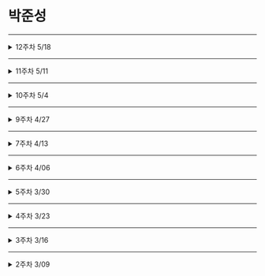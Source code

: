 # 박준성
***
<details>
<summary>12주차 5/18</summary>
<div markdown='1'>

## 12주차 5/18
### 합성
* 여러 개의 컴포넌트를 합쳐서 새로운 컴포넌트를 만드는 것
### 합성의 종류
1. Containment 포함
  * 특정 컴포넌트가 하위 컴포넌트를 포함하는 형태의 합성 방법
  * 주로 범용적인 박스 역할을 하는 Sidebar 혹은 Dialog 와 같은 컴포넌트에서 사용
  * 리액트에서는 props.childrean 을 통해 하위 컴포넌트를 하나로 모아서 제공
* React.createElement
```javascript
// jsx 를 이용한 방법
const jsxElement = <h1 className='jax'> JSX element </h1>

// react 를 사용한 방법
const reactElement = React.createElement(
  'h1', // tag
  {className: 'obj'}, // props
  'OBJ Element' // child element
)
```
2. Specialization 특수화, 전문화
* 범용적인 개념을 구별이 되게 구체화하는 것 -> 특수화

3. Containment 와 Specialization 을 같이 사용
  * Containment 를 위해 props.children 사용 및 Specialization 을 위해 props 직접 정의
  * 
```javascript

```

### 상속
### 자식 클래스는 부모 클래스가 가진 변수나 함수 등의 속성을 모두 가짐
</div>
</details>

***
<details>
<summary>11주차 5/11</summary>
<div markdown='1'>

## 11주차 5/11
### 시험 피드백 및 실습
</div>
</details>

***
<details>
<summary>10주차 5/4</summary>
<div markdown='1'>

## 10주차 5/4
### 리스트와 키
### 1. 리스트와 키란 무엇인가?
* 리스트는 자바스크립트의 변수나 객체를 하나의 변수로 묶어 놓은 배열과 같은 것
* 키는 각 객체나 아이템을 구분할 수 있는 고유한 값을 의미
* 리액트에서는 배열과 키를 사용하는 반복되는 다수의 엘리먼트를 쉽게 렌더링할 수 있음

### 2. 여러 개의 컴포넌트 렌더링하기
* 같은 컴포넌트를 화면에 반복적으로 나타내야 할 경우 배열에 들어있는 엘리먼트를 map()함수를 이용하여 렌더링
```javascript
const doubled = numbers.map((number) => number * 2);
```

### 리액트에서 map()함수를 사용한 예제
```javascript
    const numbers = [1, 2, 3, 4, 5];
    const listItems = numbers.map((number) =>   
        <li>{number}</li>);
```
### numbers의 요소에 태그를 결합해서 리턴
```javascript
    ReactDom.render(
        <ul>
            <li>{1}</li>
            <li>{2}</li>
            <li>{3}</li>
            <li>{4}</li>
            <li>{5}</li>
        </ul>,
        document.getElementById('root')
    );
```

### 기본적인 리스트 컴포넌트는 props로 받은 숫자를 numbers로 받아 리스트로 렌더링
```javascript
    function NumberList(props) {
        const { numbers } = props;

        const listItems = numbers.map((number) =>
            <li>{number}</li>
        );

        return (
            <ul>{listItems}</ul>
        );
    }
    const numbers = [1, 2, 3, 4, 5];
    ReactDom.render(
        <NumberList numbers={numbers} />,
        document.getElementById('root')
    );
// 출석부 출력하기
     import React from "react";
  // 리액트에서 키값은 어떤 아이템이 변경, 추가 또는 제거되었는지 구분하기 위해 사용  
  // 리액트의 배열은 C언어의 배열과는 다르게 한가지 값이 아니라 여러 속성을 넣을수 있다
const students = [ {
id: 1, name: "Inje", }, {
id: 2, name: "Steve", }, {
id: 3, name: "Bill", }, {
id: 4, name: "Bill", }, ];

function AttendanceBook(props) { return (

{students.map((student, index) => { return
{student.name}
; })}
); }
export default AttendanceBook; 
```


요약

* 리스트 : 같은 아이템을 순서대로 모아놓은 것
* 키 : 각 객체나 아이템을 구분할 수 있는 고유한 값
* 여러 개의 컴포넌트 렌더링
* 자바스크립트 배열의 map()함수를 사용
* 배열에 들어있는 각 변수에 어떤 처리를 한 뒤 결과(엘리먼트)를 배열로 만들어서 리턴함
* map()함수 안에 있는 엘리먼트는 꼭 키가 필요함
다양한 키값의 사용법

### 폼
### 1.폼이란 무엇인가?
폼은 일반적으로 사용자로부터 입력을 받기위한 양식에서 많이 사용
```javascript
    <form>
        <label>
            이름:
            <input type="text" name="name"/>       
        </label>
        <button type="submit">제출<button>
    </form>
```
### 제어 컴포넌트
제어 컴포넌트는 사용자가 입력한 값에 접근하고 제어할 수 있도록 해주는 컴포넌트
### 제어 컴포넌트 예시
```javascript
    function Nameform(props) {
        const [value, setValue] = useState("");

        const handleChange = (event) => {
            setValue(event.target.value);
        }

        const handleSubmit = (event) => {
            alert('입력한 이름: ' + value);
            event.preventDefault();
        }

        return (
            <form onSubmit={handleSubmit}>
                <label>
                    이름:
                    <input type="text" value={value} onChange={handleChange} />
                </label>
                <button type="submit">제출</button>
            </form>
        )
    }
```
textarea 태그
HTML에서는 <textarea>의 children으로 텍스트가 들어가는 형태입니다.
    <textarea>
        안녕하세요, 여기에 이렇게 텍스트가 들어가게 됩니다.
    </textarea>
리액트에서는 state를 통해 태그의 value라는 attribute를 변경하여 텍스트를 표시합니다.
```javascript
    function RequestForm(props) {
        const [value, setValue] = useState('요청사항을 입력하세요.');
    }
```
요약
* 제어 컴포넌트
* 사용자가 입력한 값에 접근하고 제어할 수 있게 해주는 컴포넌트
* 값의 리액트의 통제를 받는 입력 폼 엘리먼트
```javascript
<input type="text"> 태그 : 한 줄로 텍스트를 입력받기 위한 HTML 태그
리액트에서는 value라는 attribute로 입력된 값을 관리
<textarea> 태그 : 여러 줄에 걸쳐서 텍스트를 입력받기 위한 HTML태그 - 리액트에서는 value라는 attribute로 입력된 값을 관리
태그 드롭다운 목록을 보여주기 위한 HTML 태그 여러 가지 옵션 중에서 하나 또는 여러 개를 선택할 수 있는 기능을 제공 리액트에서는 value라는 attribute로 선택된 옵션의 값을 관리 태그
디바이스의 저장 장치로부터 사용자가 하나 또는 여러 개의 파일을 선택할 수 있게 해주는 HTML 태그
서버로 파일을 업로드하거나 자바스크립트의 File API를 사용해서 파일을 다룰 때 사용
```
</div>
</details>

***
<details>
<summary>9주차 4/27</summary>
<div markdown='1'>

## 9주차 4/27
### Event
* DOM 에서 클릭 이벤트 처리
```javascript
<button onclick="activate()">
  Activate
</button>
```

* React 에서 클릭 이벤트 처리
```javascript
<button onClick={activate()}>
  Activate
</button>
```
* 이벤트 핸들러로 클릭 이벤트 처리
  * 클래스 컴포넌트에서의 이벤트 처리 예제
```javascript
class Toggle extends React.Component {
  constructor(props) {
    super(props);

    this.state = { isToggleOn: true};

    // callback 에서 this 를 사용하기 위해서 바인딩 필수적
    this.handleClick = this.handleClick.bind(this);
  }

  handleClick() {
    this.setState(prevState => ({
      isToggleOn: !prevState.isToggleOn
    }))
  }

  render() {
    return (
      <button onClick={this.handleClick}>
        {this.state.isToggleOn ? '켜짐': '꺼짐'}
      </button>
    );
  }
}
```

  * 함수형 컴포넌트에서의 이벤트 처리 예제
```javascript
function Toggle(props) {
  const [isToggleOn, setIsToggleOn] = useState(true);

  // 1. 함수 안에 함수로 정의
  function handleClick() {
    setIsToggleOn((isToggleOn) => !isToggleOn);
  }

  // 2. arrow function 을 사용하여 정의
  const handleClick = () => {
    setIsToggleOn((isToggleOn) => !isToggleOn);
  }

  return (
    <button onClick={handleClick}>
      {isToggleOn ? '켜짐' : '꺼짐'}
    </button>
  )
}
```

### Arguments 전달
* 함수를 정의할 때는 Parameter 혹은 매개변수, 사용할 때는 Argument 혹은 인자라고 부름

* 이벤트 핸들러에 매개변수를 전달하는 경우도 있음
```javascript
// 화살표 함수를 통한 인자 전달
<button onClick={(event) => this.deleteItem(id, event)}>delete</button>
// bind 를 통한 인자 전달
<button onClick={this.deleteItem.bind(this, id)}>delete</button>

// event 라는 매개변수는 리엑트의 이벤트 객체를 의미
// 첫번째 코드는 명시적으로 event 를 매개변수로 넣어주었고 (함수형 컴포넌트),
// 두 번째 코드는 id 이후 두번째 매개변수로 event 자동 전달됨 (클래스형 컴포넌트)
```

### 조건부 렌더링
```javascript
function Greeting(props) {
  const isLoggedIn = props.isLoggedIn;
  if (isLoggedIn) {
    return <UserGreeting />;
  }
  return <GuestGreeting />;
}
```

### 엘리먼트 변수
* 렌더링해야 될 컴포넌트를 변수처럼 사용하는 방법
```javascript
let button;
if (isLoggedIn) {
  // LogoutButton 이나 LoginButton 을 state 에 따라 변수에 컴포넌트 객체를 저장하여 사용
  button = <LogoutButton onClick={handleLogoutClick} />
} else {
  button = <LoginButton onClick={handleLoginClick} />
}

return (
  <div>
    <Greeting isLoggedIn={isLoggedIn} />
    {button}
  </div>
)
```

### 인라인 inline 
1. 조건
* if 문을 직접 사용하지 않고, 동일한 효과를 내기 위해 && 논리 연산자를 사용
* && : 모든 조건이 참일 때 = true 반환 (즉 첫번째 조건이 거짓이면 두번째 조건은 판단 X)
```javascript
{unreadMessages.length > 0 &&
  <h2>
    현재 {unreadMessages.length} 개의 읽지 않은 메시지가 있습니다
  </h2>
}
```

2. if - else
* 삼항 연산자 사용
```javascript
function UserStatus(props) {
  return (
    <div>
      <div>
        이 사용자는 현재 <b>{props.isLoggedIn ? '로그인' : '로그인하지 않은'}</b> 상태입니다
      </div>

      <div>
        <Greeting isLoggedIn={isLoggedIn} />
        {isLoggedIn
          ? <LogoutButton onClick={handleLogoutClick} />
          : <LoginButton onClick={handleLoginClick} />
        }
      </div>
    </div>
  )
}
```

3. 컴포넌트 렌더링 막기
```javascript
function WarningBanner(props) {
  if (!props.warning) {
    return null;
  }
  return (
    <div>
      경고
    </div>
  )
}
```

</div>
</details>

***
<details>
<summary>7주차 4/13</summary>
<div markdown='1'>

## 7주차 4/13
### Hook
* 함수형 컴포넌트에서 state 나 생명주기함수의 기능을 사용하게 해주기 위해 추가된 기능

1. **useState** : const [변수명, set함수명] = useState(초깃값);
* 함수형 컴포넌트에서 state 를 변경하기 위한 함수
* 함수를 호출할 때 변수에 초깃값 설정
```javascript
// const [변수명, set함수명] = useState(초깃값);
// Ex ) 
const [count, setCount] = useState(0);
return (
  <div>
    <p>{setCount(count + 1)}</p>
  </div>
)
```
2. **useEffect** : useEffect(이펙트 함수, 의존성 배열);
* side effect(부가적인 작용) 를 수행하기 위한 함수
* 클래스 컴포넌트의 생명주기 함수와 같은 기능을 하나로 통합하여 제공하는 함수
* 렌더링된 이후, 재랜더링된 이후에 실행
* 의존성 배열의 값이 변화할 때 이펙트 함수가 사용됨
* 마운트와 언마운트 될 때만 한 번씩 실행하게 하고 싶으면 빈 배열을 넣어주면 됨 
```javascript
// useEffect(이펙트 함수, 의존성 배열);
// Ex) 아래 예시는 의존성 배열이 없음
UseEffect(() => {
  document.title = `총 ${count}번 클릭`
}); // 의존성 배열 없이 사용 시 랜더링 이후 해당 이펙트 함수가 실행됨
```
* useEffect() 에서 반환하는 함수는 컴포넌트가 마운트될 때나 해제될 때 호출
![useEffect](./public/image/7weeks/useEffect.png)

3. **useMemo** : useMemo(메모 함수, 의존성 배열)
* Memoized value 를 반환하는 훅
* 이전 계산값을 갖고 있어 반복 작업에 좋음
* 랜더링이 일어나는 동안 실행
* 의존성 배열을 넣지 않으면 랜더링할 때마다 함수 실행
=> 반복작업을 줄이고자하는 함수 기능을 사용 X
![useMemo](./public/image/7weeks/useMemo.png)

4. **useCallback** : useCallback(콜백 함수, 의존성 배열)
* useMemo 와 의존성 배열을 파라미터로 받는 것은 일치하지만 값이 아닌 함수를 반환 ( 파라미터로 받은 함수를 콜백이라고 부름 )
* useMemo 와 마찬가지로 의존성 배열이 변경될 시 콜백함수 반환

5. **useRef** : const 변수명 = useRef(초깃값);
* 레퍼런스란 특정 컴포넌트에 접근할 수 있는 객체를 의미
* .current 라는 속성이 있는데 현재 참조하고 있는 엘리먼트 의미
```javascript
const refContainer = useRef(초깃값);
// 이 변수는 컴포넌트의 생명주기 전체에 걸쳐서 유지 ( 마운트 해제 전까지 )
```
### 훅의 규칙
* 최상위 레벨에서만 호출해야함 ( 컴포넌트 최상위 )
  * 반복문이나 조건문 중첩된 함수들 안에서 훅 호출 X
  * 컴포넌트가 랜더링 될 때마다 같은 순서로 호출되어야함
* 함수형 컴포넌트에서만 훅 호출
    * 일반 자바스크립트에서 훅 호출 X
    * 클래스 컴포넌트에서 훅 호출 X
</div>
</details>

***
<details>
<summary>6주차 4/06</summary>
<div markdown='1'>

## 6주차 4/06
### state 와 생명주기
State
* 컴포넌트의 상태 = 컴포넌트의 변경가능한 데이터를 의미
* State 가 변하면 다시 렌더링이 되기 때문에 렌더링과 관련된 값만 state 에 포함시켜야함 ( Ex :함수형 컴포넌트 => useState )

생명주기 ( class 형 컴포넌트가 해당 )
* 컴포넌트의 생성 시점, 사용 시점, 종료 시점을 말함
* constructor 가 실행되면서 컴포넌트 생성
=> class 형 컴포넌트만 생명주기를 가짐

### 오늘 한 실습
1. Comment 컴포넌트 작성
2. CommentList 컴포넌트 안에 Comment 컴포넌트의 props 값 입력
3. 기존의 index.js 에서 setInterval 제거
4. CommentList 컴포넌트 안에서 props 를 json 배열의 객체값에서 꺼내어 사용

</div>
</details>

***
<details>
<summary>5주차 3/30</summary>
<div markdown='1'>

## 5주차 3/30
### Element
* 리액트 요소는 자바스크립트 객체의 형태로 존재
* 컴포넌트 (Button 등), 속성(color 등) 및 내부의 모든 childen 을 포함하는 일반 JS 객체
* 불변성을 가지고 있음
* Virtual DOM
![virtualDOM](./public/image/5weeks/5%EC%A3%BC%EC%B0%A8VirtualDOM.png)

### Element 렌더링
render 함수를 통해 virtual DOM 구조를 DOM 구조로 다시 바꾸는 과정을 말함

### Component
* 컴포넌트 기반의 구조
* 컴포넌트 재사용이 가능 => 전체 코드 양 감소 => 개발 시간 및 유지 보수 비용 감소
* 입력 Porps 출력 React Element
* 이름은 항상 대문자로 ( 리액트는 소문자로 시작하는 태그를 html tag (DOM) 으로 인식하기 때문 )
* 컴포넌트 합성 (컴포넌트 안에 또 다른 컴포넌트 사용 가능)
```javascript
function Component(props) {
  return <h1>Hello {props.name}</h1>
}

function App(props) {
  return (
    <div>
      <Component name="준성" />
      <Component name="인호" />
    </div>
  )
}

ReactDOM.render(
  <App/>,
  document.getElementById('root')
)
```
*최근에는 클래스형 컴포넌트보다 함수형 컴포넌트 사용 ( 생명주기의 유무, Hook 개념 발생 )

### Props 
* 컴포넌트의 속성
* Props 에 따라 컴포넌트에서 다른 element 가 나옴
* JSX 에서 key-value 로 구성
*Pure 함수 ( props 를 바꾸지 않음 ) 형태를 가짐
![props](./public/image/5weeks/5%EC%A3%BC%EC%B0%A8Props.png)

```javascript
function App (props) {
  return (
    <Layout
      name="준성",
      age={25}
      width={2560},
      height={1440},
      header={
        <Header head="준성's github">
      }
      footer={
        <Footer/>
      }
    />
  )
}
```
* JSX 없이 사용시
```javascript
React.createElement(
  name="준성",
  age={25}
)
```
</div>
</details>

***
<details>
<summary>4주차 3/23</summary>
<div markdown='1'>

## 4주차 3/23
## React 와 JSX
아래와 같은 변수 선언이 가능한 것은 React 뿐이며 이러한 표현식을 포함하는 확장자가 JSX 이다
```javascript
const name = 'Josh Perez';
const element = <h1>Hello, {name}</h1>;
```
```javascript
function formatName(user) {
  return user.firstName + ' ' + user.lastName;
}

const user = {
  firstName: 'Harper',
  lastName: 'Perez'
};

const element = (
  <h1>
    Hello, {formatName(user)}!
  </h1>
);
```
```javascript
function getGreeting(user) {
  if (user) {
    return <h1>Hello, {formatName(user)}!</h1>;
  }
  return <h1>Hello, Stranger.</h1>;
}
```
이러한 표현식들을 사용한 JSX 표현식이 javascript 함수 호출이 되고 javascript 객체로 인식
=> Babel 엔진이 JSX 를 React.createElement() 호출로 컴파일
```javascript
JSX 표현식
const element = (
  <h1 className="greeting">
    Hello, world!
  </h1>
);
====================================================
javascript 로 컴파일된 표현식
const element = React.createElement(
  'h1',
  {className: 'greeting'},
  'Hello, world!'
);
```

### JSX 의 장점
1. 코드 간결해짐
2. 가독성 향상
3. Injection Attack 이라 불리는 해킹 방법을 방어
</div>
</details>

***
<details>
<summary>3주차 3/16</summary>
<div markdown='1'>

## 3주차 3/16
## 1. README 작성요령
# 이름 : 박준성 (h1)
## 강의 날짜 : 3/16 (h2)
## 학습 내용 (필수) : h2 이하 사이즈 자유 사용 (h2)
```
작성 코드 (선택)
최근 내용이 위에 오도록 작성
날짜 별 구분이 잘 가도록 작성
```
## 2. node.js
### node.js lts 설치 후
```
<!-- 노드 버전 확인 -->
node -v
node --version
npm -v
npx -v
```
## 3. React
<b>자바스크립트로 이루어진 랜더링 라이브러리</b>
### 리엑트의 장점
1. 빠른 업데이트와 렌더링 속도
    + Virtual DOM 구조
    + 비동기식 구조 (asynchronization)
2. 컴포넌트 ( components ) 기반 구조
    + 하나의 컴포넌트는 다른 여러 개의 컴포넌트의 조합으로 구성 가능
    + 재사용성 증가 ( 재사용성은 모듈의 의존성과 반비례)
3. Meta(facebook) 에서 오픈소스 프로젝트로 관리
    + 대기업의 관리하에 발전
    + 활발한 지식 공유 및 커뮤니티

### 리엑트의 단점
1. 방대한 학습량
    + 자바스크립트 지식이 받쳐줄 경우 해당 X
2. 높은 상태 관리 복잡도
    + state, component life cycle 등 개발 환경 내에서는 복잡하지만 개념 자체는 어렵지 않음
## 4. React 실행하기

1. 터미널 생성
2. 원하는 디렉토리 위치로 이동
3. npx create-react-app [project name] 입력
4. 설치 과정이 다 끝나면 해당 app 디렉토리로 이동
5. npm start 입력

### 종료 시
1. 터미널에 관리자 권한으로 접속
2. netstat -ano 입력
3. ctrl + f 누르고 3000 검색
4. 해당 포트 번호의 pid 를 확인
5. taskkill /f /pid [포트 번호의 pid] 입력
</div>
</details>

***
<details>
<summary>2주차 3/09</summary>
<div markdown='1'>

## 2주차 3/9
## React 강의
SPA(Single page Application)
-자바스크립트
1.E56 (ECMAScript6) - 표준 ECMA-262

2.자바스크립트의 자료형
var : 중복 선언 가능, 재할당 가능
let : 중복 선언 불가능, 재할당 가능
const : 중복 선언 불가능, 재할당 불가능

===================== git 정보확인<br>
config 확인방법<br>
우선 순위는 Local>global>System순이며 Local 이 설정권한이 가장 높음<br>
설정 파일 확인 : git config --system --list<br>
Global 설정 파일 확인 : git config --global --list<br>
Local 설정 파일 확인 : git config --local --list<br>
모든 설정 확인 : git config --list<br><br>

사용자 등록 : git config --global user.name<br>
이메일 등록 : git config --global user.email<br>
사용자 초기화 : git config --global --unset-all user.name
</div>
</details>